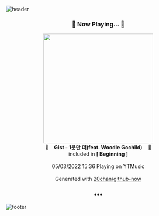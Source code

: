 ![header](https://capsule-render.vercel.app/api?type=wave&height=170&section=header&text=Hi.%20I'm%20SHIFT&fontColor=090707&fontAlignX=45&fontAlignY=65&fontSize=100)

<h3 align="center">🎵 Now Playing... 🎵</h3>
<p align="center">
  <a href="https://music.youtube.com/watch?v=q6nwsmUBYXo">
    <img width="300" src="https://lh3.googleusercontent.com/xYh7NdmqmB3k15V7CnTosgv67AFqQo-xxoJQo05Oo1yXy4zLv2eOBVKKeytby6pi7HtXuwDrKK39Wphy">
  </a>
  <br>
  🎵&nbsp&nbsp&nbsp <b>Gist - 1분만 더(feat. Woodie Gochild)</b> &nbsp&nbsp&nbsp🎵
  <br>
  included in <b>[ Beginning ]</b>
  
  <br />
  <br />
  05/03/2022 15:36 Playing on YTMusic
  <br />
  <br />
  Generated with <a href="https://github.com/20chan/github-now">20chan/github-now</a>
</p>

<h3 align="center">•••</h3>

![footer](https://capsule-render.vercel.app/api?type=wave&height=150&section=footer)
